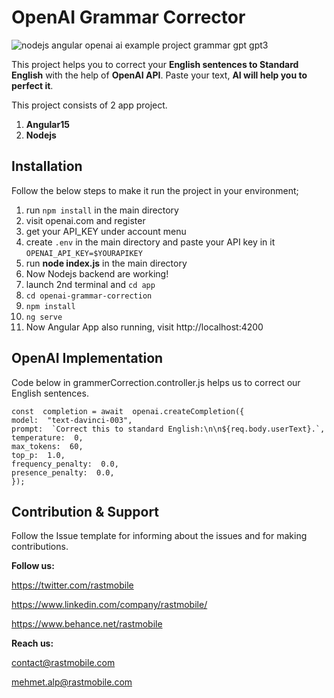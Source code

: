 # OpenAI Grammar Corrector

![nodejs angular openai ai example project grammar gpt gpt3](https://raw.githubusercontent.com/rastmob/openai-grammar-correction/main/Grammar%20CorrectionOpenAINodejsAngular.png)

This project helps you to correct your **English sentences to Standard English** with the help of **OpenAI API**. Paste your text, **AI will help you to perfect it**.

This project consists of 2 app project.

1.  **Angular15**
2.  **Nodejs** 

## Installation
Follow the below steps to make it run the project in your environment;

1. run `npm install` in the main directory
2. visit openai.com and register
3. get your API_KEY under account menu
4. create `.env` in the main directory and paste your API key in it `OPENAI_API_KEY=$YOURAPIKEY`
5. run **node index.js** in the main directory
6. Now Nodejs backend are working!
7. launch 2nd terminal and `cd app`
8. `cd openai-grammar-correction`
9. `npm install`
10. `ng serve`
11. Now Angular App also running, visit http://localhost:4200 


## OpenAI Implementation

Code below in grammerCorrection.controller.js helps us to correct our English sentences.

    const  completion = await  openai.createCompletion({
    model:  "text-davinci-003",
    prompt:  `Correct this to standard English:\n\n${req.body.userText}.`,
    temperature:  0,
    max_tokens:  60,
    top_p:  1.0,
    frequency_penalty:  0.0,
    presence_penalty:  0.0,
    });

## Contribution & Support
Follow the Issue template for informing about the issues and for making contributions.

**Follow us:**

https://twitter.com/rastmobile

https://www.linkedin.com/company/rastmobile/

https://www.behance.net/rastmobile 

**Reach us:**

contact@rastmobile.com

mehmet.alp@rastmobile.com
